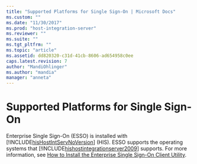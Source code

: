 ```yaml
---
title: "Supported Platforms for Single Sign-On | Microsoft Docs"
ms.custom: ""
ms.date: "11/30/2017"
ms.prod: "host-integration-server"
ms.reviewer: ""
ms.suite: ""
ms.tgt_pltfrm: ""
ms.topic: "article"
ms.assetid: dd820320-c31d-41cb-8606-ad654958c0ee
caps.latest.revision: 7
author: "MandiOhlinger"
ms.author: "mandia"
manager: "anneta"
---
```

# Supported Platforms for Single Sign-On
Enterprise Single Sign-On (ESSO) is installed with [!INCLUDE[hisHostIntServNoVersion](../includes/hishostintservnoversion-md.md)] (HIS). ESSO supports the operating systems that [!INCLUDE[hishostintegrationserver2009](../includes/hishostintegrationserver2009-md.md)] supports. For more information, see [How to Install the Enterprise Single Sign-On Client Utility](../esso/how-to-install-the-enterprise-single-sign-on-client-utility.md).